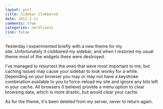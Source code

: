```yaml
--- 
layout: post
title: Sidebar Clobbered
date: 2011-1-11
comments: true
categories: nerdliness
link: false
---
```

Yesterday I experimented briefly with a new theme for my site. Unfortunately it clobbered my sidebar, and when I restored my usual theme most of the widgets there were destroyed.

I've managed to resurrect the ones that were most important to me, but caching issues may cause your sidebar to look wonky for a while. Depending on your browser you may or may not have a keystroke combination available to you to force-reload my site and ignore any bits left in your cache. All browsers (I believe) provide a menu option to clear browsing data, which is more drastic, but would clear your cache.

As for the theme, it's been deleted from my server, never to return again.

